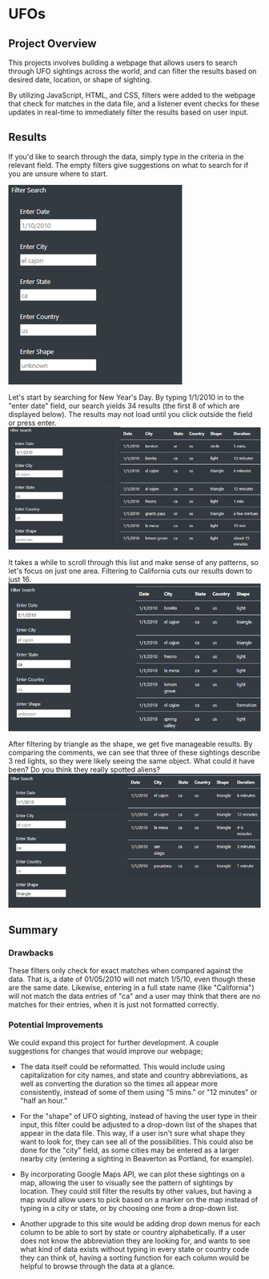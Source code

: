 # UFOs

## Project Overview
This projects involves building a webpage that allows users to search through UFO sightings across the world, and can filter the results based on desired date, location, or shape of sighting. 

By utilizing JavaScript, HTML, and CSS, filters were added to the webpage that check for matches in the data file, and a listener event checks for these updates in real-time to immediately filter the results based on user input. 

## Results
If you'd like to search through the data, simply type in the criteria in the relevant field. The empty filters give suggestions on what to search for if you are unsure where to start. 

![empty](images/empty.png)

Let's start by searching for New Year's Day. By typing 1/1/2010 in to the "enter date" field, our search yields 34 results (the first 8 of which are displayed below). The results may not load until you click outside the field or press enter. 
![first](images/search1.png)

It takes a while to scroll through this list and make sense of any patterns, so let's focus on just one area. Filtering to California cuts our results down to just 16.
![second](images/search2.png)

After filtering by triangle as the shape, we get five manageable results. By comparing the comments, we can see that three of these sightings describe 3 red lights, so they were likely seeing the same object. What could it have been? Do you think they really spotted aliens?
![third](images/search3.png)

## Summary

### Drawbacks
These filters only check for exact matches when compared against the data. That is, a date of 01/05/2010 will not match 1/5/10, even though these are the same date. Likewise, entering in a full state name (like "California") will not match the data entries of "ca" and a user may think that there are no matches for their entries, when it is just not formatted correctly. 

### Potential Improvements
We could expand this project for further development. A couple suggestions for changes that would improve our webpage;

- The data itself could be reformatted. This would include using capitalization for city names, and state and country abbreviations, as well as converting the duration so the times all appear more consistently, instead of some of them using "5 mins." or "12 minutes" or "half an hour." 

- For the "shape" of UFO sighting, instead of having the user type in their input, this filter could be adjusted to a drop-down list of the shapes that appear in the data file. This way, if a user isn't sure what shape they want to look for, they can see all of the possibilities. This could also be done for the "city" field, as some cities may be entered as a larger nearby city (entering a sighting in Beaverton as Portland, for example). 

- By incorporating Google Maps API, we can plot these sightings on a map, allowing the user to visually see the pattern of sightings by location. They could still filter the results by other values, but having a map would allow users to pick based on a marker on the map instead of typing in a city or state, or by choosing one from a drop-down list. 

- Another upgrade to this site would be adding drop down menus for each column to be able to sort by state or country alphabetically. If a user does not know the abbreviation they are looking for, and wants to see what kind of data exists without typing in every state or country code they can think of, having a sorting function for each column would be helpful to browse through the data at a glance. 